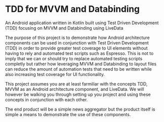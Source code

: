 # TDD for MVVM and Databinding
An Android application written in Kotlin built using Test Driven Development (TDD) focusing on MVVM and Databinding using LiveData

The purpose of this project is to demonstrate how Android architecture components can be used in conjunction with Test Driven Development (TDD) in order to provide greater test coverage to UI elements without having to rely and automated test scripts such as Espresso.  This is not to imply that we can or should try to replace automated testing scripts completly but rather how leveraging MVVM and Databinding to layout files can reduce the amount of automation tests that need to be written while also increasing test coverage for UI functionality.  

This project assumes you are at least farmiliar with the concepts TDD, MVVM as an Android architecture component, and LiveData.  We will however be walking you through setting up you project and using these concepts in conjunction with each other.  

The end product will be a simple news aggregator but the product itself is simple a means to demonstrate the use of these components.  
